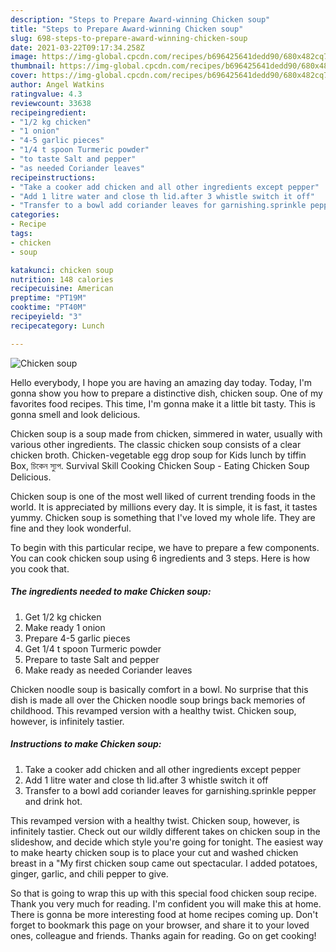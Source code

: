```yaml
---
description: "Steps to Prepare Award-winning Chicken soup"
title: "Steps to Prepare Award-winning Chicken soup"
slug: 698-steps-to-prepare-award-winning-chicken-soup
date: 2021-03-22T09:17:34.258Z
image: https://img-global.cpcdn.com/recipes/b696425641dedd90/680x482cq70/chicken-soup-recipe-main-photo.jpg
thumbnail: https://img-global.cpcdn.com/recipes/b696425641dedd90/680x482cq70/chicken-soup-recipe-main-photo.jpg
cover: https://img-global.cpcdn.com/recipes/b696425641dedd90/680x482cq70/chicken-soup-recipe-main-photo.jpg
author: Angel Watkins
ratingvalue: 4.3
reviewcount: 33638
recipeingredient:
- "1/2 kg chicken"
- "1 onion"
- "4-5 garlic pieces"
- "1/4 t spoon Turmeric powder"
- "to taste Salt and pepper"
- "as needed Coriander leaves"
recipeinstructions:
- "Take a cooker add chicken and all other ingredients except pepper"
- "Add 1 litre water and close th lid.after 3 whistle switch it off"
- "Transfer to a bowl add coriander leaves for garnishing.sprinkle pepper and drink hot."
categories:
- Recipe
tags:
- chicken
- soup

katakunci: chicken soup 
nutrition: 148 calories
recipecuisine: American
preptime: "PT19M"
cooktime: "PT40M"
recipeyield: "3"
recipecategory: Lunch

---
```



![Chicken soup](https://img-global.cpcdn.com/recipes/b696425641dedd90/680x482cq70/chicken-soup-recipe-main-photo.jpg)

Hello everybody, I hope you are having an amazing day today. Today, I'm gonna show you how to prepare a distinctive dish, chicken soup. One of my favorites food recipes. This time, I'm gonna make it a little bit tasty. This is gonna smell and look delicious.

Chicken soup is a soup made from chicken, simmered in water, usually with various other ingredients. The classic chicken soup consists of a clear chicken broth. Chicken-vegetable egg drop soup for Kids lunch by tiffin Box, চিকেন স্যুপ. Survival Skill Cooking Chicken Soup - Eating Chicken Soup Delicious.

Chicken soup is one of the most well liked of current trending foods in the world. It is appreciated by millions every day. It is simple, it is fast, it tastes yummy. Chicken soup is something that I've loved my whole life. They are fine and they look wonderful.


To begin with this particular recipe, we have to prepare a few components. You can cook chicken soup using 6 ingredients and 3 steps. Here is how you cook that.

<!--inarticleads1-->

##### The ingredients needed to make Chicken soup:

1. Get 1/2 kg chicken
1. Make ready 1 onion
1. Prepare 4-5 garlic pieces
1. Get 1/4 t spoon Turmeric powder
1. Prepare to taste Salt and pepper
1. Make ready as needed Coriander leaves


Chicken noodle soup is basically comfort in a bowl. No surprise that this dish is made all over the Chicken noodle soup brings back memories of childhood. This revamped version with a healthy twist. Chicken soup, however, is infinitely tastier. 

<!--inarticleads2-->

##### Instructions to make Chicken soup:

1. Take a cooker add chicken and all other ingredients except pepper
1. Add 1 litre water and close th lid.after 3 whistle switch it off
1. Transfer to a bowl add coriander leaves for garnishing.sprinkle pepper and drink hot.


This revamped version with a healthy twist. Chicken soup, however, is infinitely tastier. Check out our wildly different takes on chicken soup in the slideshow, and decide which style you&#39;re going for tonight. The easiest way to make hearty chicken soup is to place your cut and washed chicken breast in a &#34;My first chicken soup came out spectacular. I added potatoes, ginger, garlic, and chili pepper to give. 

So that is going to wrap this up with this special food chicken soup recipe. Thank you very much for reading. I'm confident you will make this at home. There is gonna be more interesting food at home recipes coming up. Don't forget to bookmark this page on your browser, and share it to your loved ones, colleague and friends. Thanks again for reading. Go on get cooking!
